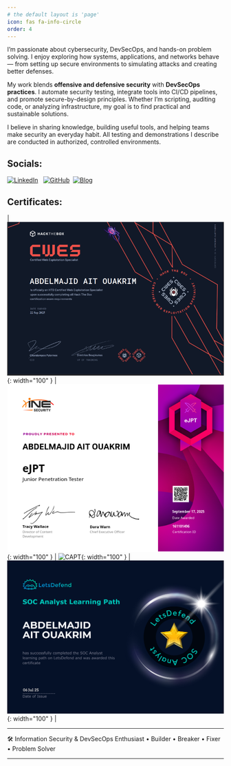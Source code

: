 ```yaml
---
# the default layout is 'page'
icon: fas fa-info-circle
order: 4
---
```


I’m passionate about cybersecurity, DevSecOps, and hands-on problem solving. I enjoy exploring how systems, applications, and networks behave — from setting up secure environments to simulating attacks and creating better defenses.

My work blends **offensive and defensive security** with **DevSecOps practices**. I automate security testing, integrate tools into CI/CD pipelines, and promote secure-by-design principles. Whether I’m scripting, auditing code, or analyzing infrastructure, my goal is to find practical and sustainable solutions.

I believe in sharing knowledge, building useful tools, and helping teams make security an everyday habit. All testing and demonstrations I describe are conducted in authorized, controlled environments.

## Socials: 

[![LinkedIn](https://img.shields.io/badge/LinkedIn-%230077B5.svg?style=for-the-badge&logo=linkedin&logoColor=white)](https://www.linkedin.com/in/ait-ouakrim-abdelmajid-70b79a24a/) &nbsp; [![GitHub](https://img.shields.io/badge/GitHub-%2312100E.svg?style=for-the-badge&logo=github&logoColor=white)](https://github.com/aitouakrim10)
 &nbsp;[![Blog](https://img.shields.io/badge/Blog-%23FF5722.svg?style=for-the-badge&logo=github&logoColor=white)](https://aitouakrim10.github.io/)

## Certificates: 

| ![CWES](/images/Certificates/cwes.png){: width="100" } | ![EJPT](/images/Certificates/ejpt.png){: width="100" } | ![CAPT](/images/Certificates/capt.png){: width="100" } | ![SOC](/images/Certificates/soc.png){: width="100" } |



---

🛠️ Information Security & DevSecOps Enthusiast • Builder • Breaker • Fixer • Problem Solver

-----